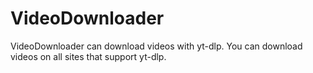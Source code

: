 # VideoDownloader
VideoDownloader can download videos with yt-dlp. You can download videos on all sites that support yt-dlp.

